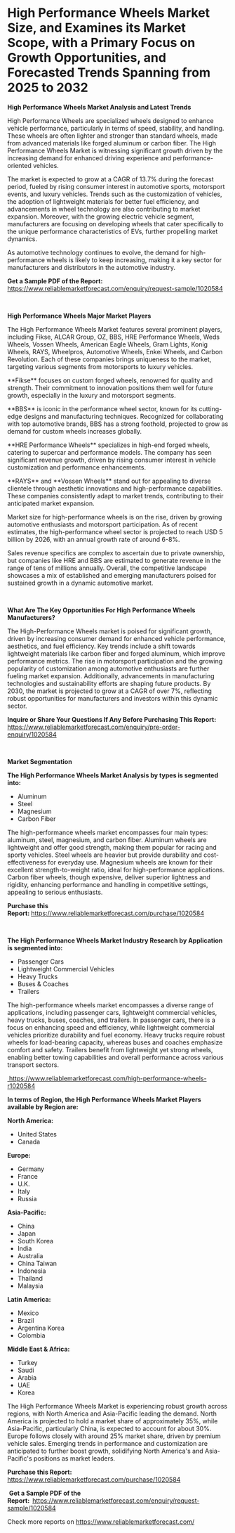 <p><h1>High Performance Wheels Market Size, and Examines its Market Scope, with a Primary Focus on Growth Opportunities, and Forecasted Trends Spanning from 2025 to 2032</h1></p><p><strong>High Performance Wheels Market Analysis and Latest Trends</strong></p>
<p><p>High Performance Wheels are specialized wheels designed to enhance vehicle performance, particularly in terms of speed, stability, and handling. These wheels are often lighter and stronger than standard wheels, made from advanced materials like forged aluminum or carbon fiber. The High Performance Wheels Market is witnessing significant growth driven by the increasing demand for enhanced driving experience and performance-oriented vehicles.</p><p>The market is expected to grow at a CAGR of 13.7% during the forecast period, fueled by rising consumer interest in automotive sports, motorsport events, and luxury vehicles. Trends such as the customization of vehicles, the adoption of lightweight materials for better fuel efficiency, and advancements in wheel technology are also contributing to market expansion. Moreover, with the growing electric vehicle segment, manufacturers are focusing on developing wheels that cater specifically to the unique performance characteristics of EVs, further propelling market dynamics. </p><p>As automotive technology continues to evolve, the demand for high-performance wheels is likely to keep increasing, making it a key sector for manufacturers and distributors in the automotive industry.</p></p>
<p><strong>Get a Sample PDF of the Report:&nbsp;</strong> <a href="https://www.reliablemarketforecast.com/enquiry/request-sample/1020584?utm_campaign=3282&utm_medium=2&utm_source=Github&utm_content=ia&utm_term=30032025&utm_id=high-performance-wheels">https://www.reliablemarketforecast.com/enquiry/request-sample/1020584</a></p>
<p>&nbsp;</p>
<p><strong>High Performance Wheels Major Market Players</strong></p>
<p><p>The High Performance Wheels Market features several prominent players, including Fikse, ALCAR Group, OZ, BBS, HRE Performance Wheels, Weds Wheels, Vossen Wheels, American Eagle Wheels, Gram Lights, Konig Wheels, RAYS, Wheelpros, Automotive Wheels, Enkei Wheels, and Carbon Revolution. Each of these companies brings uniqueness to the market, targeting various segments from motorsports to luxury vehicles.</p><p>**Fikse** focuses on custom forged wheels, renowned for quality and strength. Their commitment to innovation positions them well for future growth, especially in the luxury and motorsport segments.</p><p>**BBS** is iconic in the performance wheel sector, known for its cutting-edge designs and manufacturing techniques. Recognized for collaborating with top automotive brands, BBS has a strong foothold, projected to grow as demand for custom wheels increases globally.</p><p>**HRE Performance Wheels** specializes in high-end forged wheels, catering to supercar and performance models. The company has seen significant revenue growth, driven by rising consumer interest in vehicle customization and performance enhancements.</p><p>**RAYS** and **Vossen Wheels** stand out for appealing to diverse clientele through aesthetic innovations and high-performance capabilities. These companies consistently adapt to market trends, contributing to their anticipated market expansion. </p><p>Market size for high-performance wheels is on the rise, driven by growing automotive enthusiasts and motorsport participation. As of recent estimates, the high-performance wheel sector is projected to reach USD 5 billion by 2026, with an annual growth rate of around 6-8%.</p><p>Sales revenue specifics are complex to ascertain due to private ownership, but companies like HRE and BBS are estimated to generate revenue in the range of tens of millions annually. Overall, the competitive landscape showcases a mix of established and emerging manufacturers poised for sustained growth in a dynamic automotive market.</p></p>
<p>&nbsp;</p>
<p><strong>What Are The Key Opportunities For High Performance Wheels Manufacturers?</strong></p>
<p><p>The High-Performance Wheels market is poised for significant growth, driven by increasing consumer demand for enhanced vehicle performance, aesthetics, and fuel efficiency. Key trends include a shift towards lightweight materials like carbon fiber and forged aluminum, which improve performance metrics. The rise in motorsport participation and the growing popularity of customization among automotive enthusiasts are further fueling market expansion. Additionally, advancements in manufacturing technologies and sustainability efforts are shaping future products. By 2030, the market is projected to grow at a CAGR of over 7%, reflecting robust opportunities for manufacturers and investors within this dynamic sector.</p></p>
<p><strong>Inquire or Share Your Questions If Any Before Purchasing This Report:</strong> <a href="https://www.reliablemarketforecast.com/enquiry/pre-order-enquiry/1020584?utm_campaign=3282&utm_medium=2&utm_source=Github&utm_content=ia&utm_term=30032025&utm_id=high-performance-wheels">https://www.reliablemarketforecast.com/enquiry/pre-order-enquiry/1020584</a></p>
<p>&nbsp;</p>
<p><strong>Market Segmentation</strong></p>
<p><strong>The High Performance Wheels Market Analysis by types is segmented into:</strong></p>
<p><ul><li>Aluminum</li><li>Steel</li><li>Magnesium</li><li>Carbon Fiber</li></ul></p>
<p><p>The high-performance wheels market encompasses four main types: aluminum, steel, magnesium, and carbon fiber. Aluminum wheels are lightweight and offer good strength, making them popular for racing and sporty vehicles. Steel wheels are heavier but provide durability and cost-effectiveness for everyday use. Magnesium wheels are known for their excellent strength-to-weight ratio, ideal for high-performance applications. Carbon fiber wheels, though expensive, deliver superior lightness and rigidity, enhancing performance and handling in competitive settings, appealing to serious enthusiasts.</p></p>
<p><strong>Purchase this Report:&nbsp;</strong><a href="https://www.reliablemarketforecast.com/purchase/1020584?utm_campaign=3282&utm_medium=2&utm_source=Github&utm_content=ia&utm_term=30032025&utm_id=high-performance-wheels">https://www.reliablemarketforecast.com/purchase/1020584</a></p>
<p>&nbsp;</p>
<p><strong>The High Performance Wheels Market Industry Research by Application is segmented into:</strong></p>
<p><ul><li>Passenger Cars</li><li>Lightweight Commercial Vehicles</li><li>Heavy Trucks</li><li>Buses & Coaches</li><li>Trailers</li></ul></p>
<p><p>The high-performance wheels market encompasses a diverse range of applications, including passenger cars, lightweight commercial vehicles, heavy trucks, buses, coaches, and trailers. In passenger cars, there is a focus on enhancing speed and efficiency, while lightweight commercial vehicles prioritize durability and fuel economy. Heavy trucks require robust wheels for load-bearing capacity, whereas buses and coaches emphasize comfort and safety. Trailers benefit from lightweight yet strong wheels, enabling better towing capabilities and overall performance across various transport sectors.</p></p>
<p><a href="https://www.reliablemarketforecast.com/high-performance-wheels-r1020584?utm_campaign=3282&utm_medium=2&utm_source=Github&utm_content=ia&utm_term=30032025&utm_id=high-performance-wheels">&nbsp;https://www.reliablemarketforecast.com/high-performance-wheels-r1020584</a></p>
<p><strong>In terms of Region, the High Performance Wheels Market Players available by Region are:</strong></p>
<p>
    <p> <strong> North America: </strong>
        <ul>
            <li>United States</li>
            <li>Canada</li>
        </ul>
        </p> 
    <p> <strong> Europe: </strong>
        <ul>
            <li>Germany</li>
            <li>France</li>
            <li>U.K.</li>
            <li>Italy</li>
            <li>Russia</li>
        </ul>
        </p> 
    <p> <strong> Asia-Pacific: </strong>
        <ul>
            <li>China</li>
            <li>Japan</li>
            <li>South Korea</li>
            <li>India</li>
            <li>Australia</li>
            <li>China Taiwan</li>
            <li>Indonesia</li>
            <li>Thailand</li>
            <li>Malaysia</li>
        </ul>
        </p> 
    <p> <strong> Latin America: </strong>
        <ul>
            <li>Mexico</li>
            <li>Brazil</li>
            <li>Argentina Korea</li>
            <li>Colombia</li>
        </ul>
        </p> 
    <p> <strong> Middle East & Africa: </strong>
        <ul>
            <li>Turkey</li>
            <li>Saudi</li>
            <li>Arabia</li>
            <li>UAE</li>
            <li>Korea</li>
        </ul>
    </p>
    </p>
<p><p>The High Performance Wheels Market is experiencing robust growth across regions, with North America and Asia-Pacific leading the demand. North America is projected to hold a market share of approximately 35%, while Asia-Pacific, particularly China, is expected to account for about 30%. Europe follows closely with around 25% market share, driven by premium vehicle sales. Emerging trends in performance and customization are anticipated to further boost growth, solidifying North America's and Asia-Pacific's positions as market leaders.</p></p>
<p><strong>Purchase this Report: </strong><a href="https://www.reliablemarketforecast.com/purchase/1020584?utm_campaign=3282&utm_medium=2&utm_source=Github&utm_content=ia&utm_term=30032025&utm_id=high-performance-wheels">https://www.reliablemarketforecast.com/purchase/1020584</a></p>
<p>&nbsp;<strong>Get a Sample PDF of the Report:&nbsp;&nbsp;</strong><a href="https://www.reliablemarketforecast.com/enquiry/request-sample/1020584?utm_campaign=3282&utm_medium=2&utm_source=Github&utm_content=ia&utm_term=30032025&utm_id=high-performance-wheels">https://www.reliablemarketforecast.com/enquiry/request-sample/1020584</a></p>
<p><strong></strong></p>
<p>Check more reports on <a href="https://www.reliablemarketforecast.com/?utm_campaign=3282&utm_medium=2&utm_source=Github&utm_content=ia&utm_term=30032025&utm_id=high-performance-wheels">https://www.reliablemarketforecast.com/</a></p>